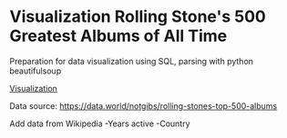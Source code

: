 # Visualization Rolling Stone's 500 Greatest Albums of All Time

Preparation for data visualization using SQL, parsing with python beautifulsoup

[Visualization](https://public.tableau.com/app/profile/kate5782/viz/Albumsw20/Sheet3?publish=yes)

Data source:
https://data.world/notgibs/rolling-stones-top-500-albums

Add data from Wikipedia 
-Years active
-Country
